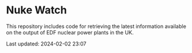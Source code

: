 # Nuke Watch

This repository includes code for retrieving the latest information available on the output of EDF nuclear power plants in the UK.

Last updated: 2024-02-02 23:07
